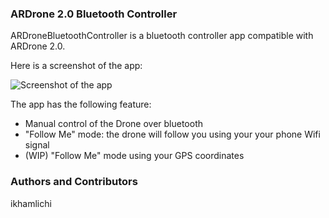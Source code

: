 ### ARDrone 2.0 Bluetooth Controller

ARDroneBluetoothController is a bluetooth controller app compatible with ARDrone 2.0. 

Here is a screenshot of the app:

![Screenshot of the app](https://i.imgur.com/CS2FlPC.png)


The app has the following feature:

* Manual control of the Drone over bluetooth
* "Follow Me" mode: the drone will follow you using your your phone Wifi signal
* (WIP) "Follow Me" mode using your GPS coordinates



### Authors and Contributors
ikhamlichi
